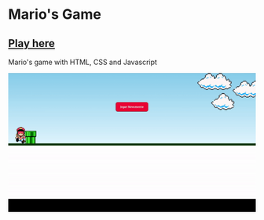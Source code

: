 # Mario's Game

## <a href="https://francienevaz.github.io/marioGame"> Play here </a>
Mario's game with HTML, CSS and Javascript

<p>
<img src="/style/img/ezgif.com-video-to-gif.gif">  
</p>
